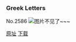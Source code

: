 ### Greek Letters
No.2586
![图片不见了~~~](https://imgs.xkcd.com/comics/greek_letters.png)

[原址](https://xkcd.com//2586) [下载](https://imgs.xkcd.com/comics/greek_letters.png)

